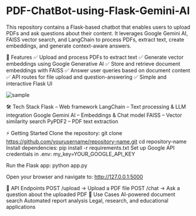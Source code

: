 # PDF-ChatBot-using-Flask-Gemini-AI
This repository contains a Flask-based chatbot that enables users to upload PDFs and ask questions about their content. It leverages Google Gemini AI, FAISS vector search, and LangChain to process PDFs, extract text, create embeddings, and generate context-aware answers.

🚀 Features
✅ Upload and process PDFs to extract text
✅ Generate vector embeddings using Google Generative AI
✅ Store and retrieve document embeddings with FAISS
✅ Answer user queries based on document content
✅ API routes for file upload and question-answering
✅ Simple and interactive Flask UI

![sample](https://github.com/user-attachments/assets/cd81dc9b-c905-4d6f-adb5-f5b5b867ea6e)

🛠️ Tech Stack
Flask – Web framework
LangChain – Text processing & LLM integration
Google Gemini AI – Embeddings & Chat model
FAISS – Vector similarity search
PyPDF2 – PDF text extraction

⚡ Getting Started
Clone the repository:
git clone https://github.com/yourusername/repository-name.git
cd repository-name
Install dependencies:
pip install -r requirements.txt
Set up Google API credentials in .env:
my_key=YOUR_GOOGLE_API_KEY

Run the Flask app:
python app.py

Open your browser and navigate to:
http://127.0.0.1:5000

📌 API Endpoints
POST /upload → Upload a PDF file
POST /chat → Ask a question about the uploaded PDF
🎯 Use Cases
AI-powered document search
Automated report analysis
Legal, research, and educational applications



